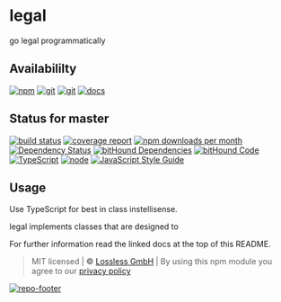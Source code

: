 # legal

go legal programmatically

## Availabililty

[![npm](https://umbrellazone.gitlab.io/assets/repo-button-npm.svg)](https://www.npmjs.com/package/legal)
[![git](https://umbrellazone.gitlab.io/assets/repo-button-git.svg)](https://GitLab.com/umbrellazone/legal)
[![git](https://umbrellazone.gitlab.io/assets/repo-button-mirror.svg)](https://github.com/umbrellazone/legal)
[![docs](https://umbrellazone.gitlab.io/assets/repo-button-docs.svg)](https://umbrellazone.gitlab.io/legal/)

## Status for master

[![build status](https://GitLab.com/umbrellazone/legal/badges/master/build.svg)](https://GitLab.com/umbrellazone/legal/commits/master)
[![coverage report](https://GitLab.com/umbrellazone/legal/badges/master/coverage.svg)](https://GitLab.com/umbrellazone/legal/commits/master)
[![npm downloads per month](https://img.shields.io/npm/dm/legal.svg)](https://www.npmjs.com/package/legal)
[![Dependency Status](https://david-dm.org/umbrellazone/legal.svg)](https://david-dm.org/umbrellazone/legal)
[![bitHound Dependencies](https://www.bithound.io/github/umbrellazone/legal/badges/dependencies.svg)](https://www.bithound.io/github/umbrellazone/legal/master/dependencies/npm)
[![bitHound Code](https://www.bithound.io/github/umbrellazone/legal/badges/code.svg)](https://www.bithound.io/github/umbrellazone/legal)
[![TypeScript](https://img.shields.io/badge/TypeScript-2.x-blue.svg)](https://nodejs.org/dist/latest-v6.x/docs/api/)
[![node](https://img.shields.io/badge/node->=%206.x.x-blue.svg)](https://nodejs.org/dist/latest-v6.x/docs/api/)
[![JavaScript Style Guide](https://img.shields.io/badge/code%20style-standard-brightgreen.svg)](http://standardjs.com/)

## Usage

Use TypeScript for best in class instellisense.

legal implements classes that are designed to 

For further information read the linked docs at the top of this README.

> MIT licensed | **&copy;** [Lossless GmbH](https://lossless.gmbh)
> | By using this npm module you agree to our [privacy policy](https://lossless.gmbH/privacy.html)

[![repo-footer](https://umbrellazone.gitlab.io/assets/repo-footer.svg)](https://push.rocks)
